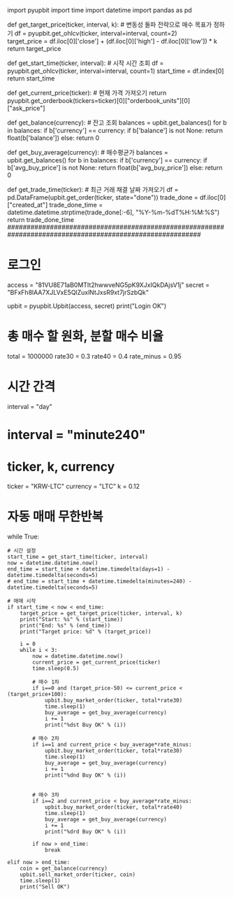 import pyupbit
import time
import datetime
import pandas as pd

def get_target_price(ticker, interval, k):        # 변동성 돌파 전략으로 매수 목표가 정하기 
    df = pyupbit.get_ohlcv(ticker, interval=interval, count=2)     
    target_price = df.iloc[0]['close'] + (df.iloc[0]['high'] - df.iloc[0]['low']) * k       
    return target_price

def get_start_time(ticker, interval):             # 시작 시간 조회
    df = pyupbit.get_ohlcv(ticker, interval=interval, count=1)
    start_time = df.index[0]
    return start_time

def get_current_price(ticker):                      # 현재 가격 가져오기
    return pyupbit.get_orderbook(tickers=ticker)[0]["orderbook_units"][0]["ask_price"]

def get_balance(currency):                          # 잔고 조회
    balances = upbit.get_balances()
    for b in balances:
        if b['currency'] == currency:
            if b['balance'] is not None:
                return float(b['balance'])
            else:
                return 0

def get_buy_average(currency):                      # 매수평균가
    balances = upbit.get_balances()
    for b in balances:
        if b['currency'] == currency:
            if b['avg_buy_price'] is not None:
                return float(b['avg_buy_price'])
            else:
                return 0

def get_trade_time(ticker):                         # 최근 거래 채결 날짜 가져오기
    df = pd.DataFrame(upbit.get_order(ticker, state="done"))
    trade_done = df.iloc[0]["created_at"]
    trade_done_time = datetime.datetime.strptime(trade_done[:-6], "%Y-%m-%dT%H:%M:%S")
    return trade_done_time
##########################################################################################################

# 로그인
access = "81VU8E71aB0MTIt2hwwveNG5pK9XJxIQkDAjsV1j"
secret = "BFxFh8lAA7XJLVxE5QlZuxlNtJxsR9xt7jrSzbQk"

upbit = pyupbit.Upbit(access, secret)
print("Login OK")


# 총 매수 할 원화, 분할 매수 비율
total = 1000000
rate30 = 0.3
rate40 = 0.4
rate_minus = 0.95

# 시간 간격
interval = "day"
# interval = "minute240"

# ticker, k, currency
ticker = "KRW-LTC"
currency = "LTC"
k = 0.12


# 자동 매매 무한반복
while True:
   
    # 시간 설정
    start_time = get_start_time(ticker, interval)
    now = datetime.datetime.now()
    end_time = start_time + datetime.timedelta(days=1) - datetime.timedelta(seconds=5)
    # end_time = start_time + datetime.timedelta(minutes=240) - datetime.timedelta(seconds=5)
            
    # 매매 시작
    if start_time < now < end_time:
        target_price = get_target_price(ticker, interval, k)
        print("Start: %s" % (start_time))
        print("End: %s" % (end_time))
        print("Target price: %d" % (target_price))
        
        i = 0 
        while i < 3:
            now = datetime.datetime.now()
            current_price = get_current_price(ticker)
            time.sleep(0.5)
        
            # 매수 1차
            if i==0 and (target_price-50) <= current_price < (target_price+100):
                upbit.buy_market_order(ticker, total*rate30)
                time.sleep(1)
                buy_average = get_buy_average(currency)
                i += 1                
                print("%dst Buy OK" % (i))              

            # 매수 2차
            if i==1 and current_price < buy_average*rate_minus:
                upbit.buy_market_order(ticker, total*rate30)
                time.sleep(1)
                buy_average = get_buy_average(currency)
                i += 1
                print("%dnd Buy OK" % (i))

                        
            # 매수 3차
            if i==2 and current_price < buy_average*rate_minus:
                upbit.buy_market_order(ticker, total*rate40)
                time.sleep(1)
                buy_average = get_buy_average(currency)
                i += 1
                print("%drd Buy OK" % (i))
            
            if now > end_time:
                break

    elif now > end_time:
        coin = get_balance(currency)
        upbit.sell_market_order(ticker, coin)
        time.sleep(1)
        print("Sell OK")

